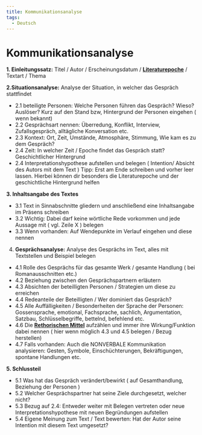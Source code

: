 ```yaml
---
title: Kommunikationsanalyse
tags:
  - Deutsch
---
```

# Kommunikationsanalyse

**1. Einleitungssatz:** Titel / Autor / Erscheinungsdatum / **[Literaturepoche](https://www.xn--prfung-ratgeber-0vb.de/2011/12/merkmale-der-literaturepochen-in-deutsch/)** / Textart / Thema

**2.Situationsanalyse:** Analyse der Situation, in welcher das Gespräch stattfindet

- 2.1 beteiligte Personen: Welche Personen führen das Gespräch? Wieso? Auslöser? Kurz auf den Stand bzw, Hintergrund der Personen eingehen ( wenn bekannt)
- 2.2 Gesprächsart nennen: Überredung, Konflikt, Interview, Zufallsgespräch, alltägliche Konversation etc.
- 2.3 Kontext: Ort, Zeit, Umstände, Atmosphäre, Stimmung, Wie kam es zu dem Gespräch?
- 2.4 Zeit: In welcher Zeit / Epoche findet das Gespräch statt? Geschichtlicher Hintergrund
- 2.4 Interpretationshypothese aufstellen und belegen ( Intention/ Absicht des Autors mit dem Text ) Tipp: Erst am Ende schreiben und vorher leer lassen. Hierbei können dir besonders die Literaturepoche und der geschichtliche Hintergrund helfen

**3. Inhaltsangabe des Textes**

- 3.1 Text in Sinnabschnitte gliedern und anschließend eine Inhaltsangabe im Präsens schreiben
- 3.2 Wichtig: Dabei darf keine wörtliche Rede vorkommen und jede Aussage mit ( vgl. Zeile X ) belegen
- 3.3 Wenn vorhanden: Auf Wendepunkte im Verlauf eingehen und diese nennen

4. **Gesprächsanalyse:** Analyse des Gesprächs im Text, alles mit Textstellen und Beispiel belegen

- 4.1 Rolle des Gesprächs für das gesamte Werk / gesamte Handlung ( bei Romanausschnitten etc.)
- 4.2 Beziehung zwischen den Gesprächspartnern erläutern
- 4.3 Absichten der beteilligten Personen / Strategien um diese zu erreichen
- 4.4 Redeanteile der Beteilligten / Wer dominiert das Gespräch?
- 4.5 Alle Auffälligkeiten / Besonderheiten der Sprache der Personen: Gossensprache, emotional, Fachsprache, sachlich, Argumentation, Satzbau, Schlüsselbegriffe, bettelnd, befehlend etc.
- 4.6 Die **[Rethorischen Mittel](https://www.xn--prfung-ratgeber-0vb.de/2012/06/rhetorische-mittel-liste-wirkung-und-funktion-erklart/)** aufzählen und immer ihre Wirkung/Funktion dabei nennen ( hier wenn möglich 4.3 und 4.5 belegen / Bezug herstellen)
- 4.7 Falls vorhanden: Auch die NONVERBALE Kommunikation analysieren: Gesten, Symbole, Einschüchterungen, Bekräftigungen, spontane Handlungen etc.

**5. Schlussteil**

- 5.1 Was hat das Gespräch verändert/bewirkt ( auf Gesamthandlung, Beziehung der Personen )
- 5.2 Welcher Gesprächspartner hat seine Ziele durchgesetzt, welcher nicht?
- 5.3 Bezug auf 2.4: Entweder weiter mit Belegen vertreten oder neue Interpretationshypothese mit neuen Begründungen aufstellen
- 5.4 Eigene Meinung zum Text / Text bewerten: Hat der Autor seine Intention mit diesem Text umgesetzt?